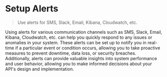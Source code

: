 # Setup Alerts

> Use alerts for SMS, Slack, Email, Kibana, Cloudwatch, etc.

Using alerts for various communication channels such as SMS, Slack, Email, Kibana, Cloudwatch, etc. can help you quickly respond to any issues or anomalies in your system. These alerts can be set up to notify you in real-time if a particular event or condition occurs, allowing you to take proactive measures to prevent downtime, data loss, or security breaches. Additionally, alerts can provide valuable insights into system performance and user behavior, allowing you to make informed decisions about your API's design and implementation.
